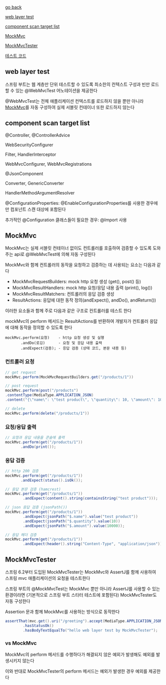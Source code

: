 [go back](../README.md)

[web layer test](#web-layer-test)

[component scan target list](#component-scan-target-list)

[MockMvc](#mockmvc)

[MockMvcTester](#mockmvctester)

[테스트 코드](../src/test/java/hansanhha/slice/WebSliceTest.java)


## web layer test

스프링 부트는 웹 계층만 단위 테스트할 수 있도록 최소한의 컨텍스트 구성과 빈만 로드할 수 있는 @WebMvcTest 어노테이션을 제공한다

@WebMvcTest는 전체 애플리케이션 컨텍스트를 로드하지 않을 뿐만 아니라 [MockMvc](#mockmvc)를 자동 구성하여 실제 서블릿 컨테이너 또한 로드하지 않는다

## component scan target list

@Controller, @ControllerAdvice

WebSecurityConfigurer

Filter, HandlerInterceptor

WebMvcConfigurer, WebMvcRegistrations

@JsonComponent

Converter, GenericConverter

HandlerMethodArgumentResolver

@ConfigurationProperties: @EnableConfigurationProperties를 사용한 경우에만 컴포넌트 스캔 대상에 포함된다

추가적인 @Configuration 클래스들이 필요한 경우: @Import 사용 

## MockMvc

MockMvc는 실제 서블릿 컨테이너 없이도 컨트롤러를 호출하여 검증할 수 있도록 도와주는 api로 @WebMvcTest에 의해 자동 구성된다

MockMvc와 함께 컨트롤러의 동작을 요청하고 검증하는 데 사용되는 요소는 다음과 같다
- MockMvcRequestBuilders: mock http 요청 생성 (get(), post() 등)
- MockMvcResultHandlers: mock http 요청/응답 내용 출력 (print(), log())
- MockMvcResultMatchers: 컨트롤러의 응답 검증 생성
- ResultActions: 응답에 대한 동작 정의(andExpect(), andDo(), andReturn())

이러한 요소들과 함께 주로 다음과 같은 구조로 컨트롤러를 테스트 한다

mockMvc의 perform 메서드는 ResultActions를 반환하여 개발자가 컨트롤러 응답에 대해 동작을 정의할 수 있도록 한다

```text
mockMvc.perform(요청)    - http 요청 생성 및 실행
       .andDo(로깅)      - 요청 및 응답 내용 출력
       .andExpect(검증); - 응답 검증 (상태 코드, 본문 내용 등)
```

### 컨트롤러 요청

```java
// get request
mockMvc.perform(MockMvcRequestBuilders.get("/products/1"))

// post request
mockMvc.perform(post("/products")
.contentType(MediaType.APPLICATION_JSON)
.content("{\"name\": \"test product\", \"quantity\": 10, \"amount\": 10000}"))

// delete
mockMvc.perform(delete("/products/1"))
```

### 요청/응답 출력

```java
// 요청과 응답 내용을 콘솔에 출력
mockMvc.perform(get("/products/1"))
       .andDo(print()); 
```


### 응답 검증

```java
// http 200 검증
mockMvc.perform(get("/products/1"))
       .andExpect(status().isOk()); 

// 응답 본문 검증 (hamcrest)
mockMvc.perform(get("/products/1"))
        .andExpect(content().string(containsString("test product")));

// json 응답 검증 (jsonPath())
mockMvc.perform(get("/products/1"))
        .andExpect(jsonPath("$.name").value("test product"))
        .andExpect(jsonPath("$.quantity").value(10))
        .andExpect(jsonPath("$.amount").value(10000));

// 응답 헤더 검증
mockMvc.perform(get("/products/1"))
        .andExpect(header().string("Content-Type", "application/json"));
```


## MockMvcTester

스프링 6.2부터 도입된 MockMvcTester는 MockMvc와 AssertJ를 함께 사용하여 스프링 mvc 애플리케이션의 요청을 테스트한다

스프링 부트의 @MockMvcTest는 MockMvc 뿐만 아니라 AssertJ를 사용할 수 있는 환경이라면 (기본적으로 스프링 부트 스타터 테스트에 포함된다) MockMvcTester도 자동 구성한다

Assertion 문과 함께 MockMvc를 사용하는 방식으로 동작한다

```java
assertThat(mvc.get().uri("/greeting").accept(MediaType.APPLICATION_JSON_VALUE))
        .hasStatusOk()
        .hasBodyTextEqualTo("hello web layer test by MockMvcTester");
```

### vs MockMvc

MockMvc의 perform 메서드를 수행하다가 해결되지 않은 예외가 발생해도 예외를 발생시키지 않는다

이와 반대로 MockMvcTester의 perform 메서드는 예외가 발생한 경우 예외를 제공한다
